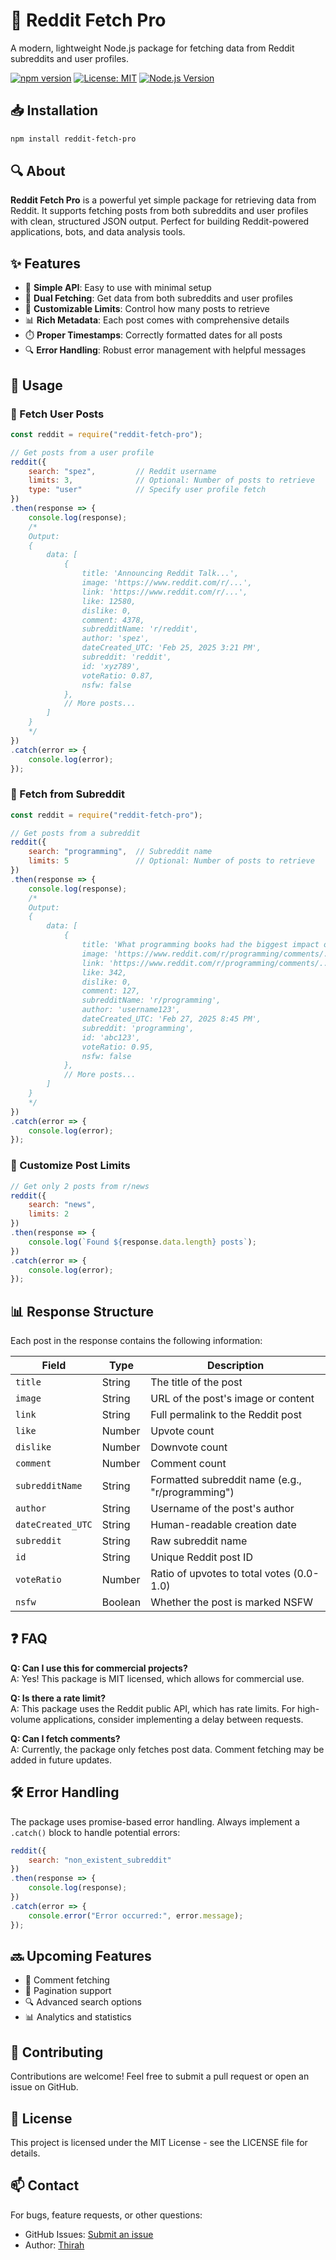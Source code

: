 # 🚀 Reddit Fetch Pro

A modern, lightweight Node.js package for fetching data from Reddit subreddits and user profiles.

[![npm version](https://img.shields.io/npm/v/reddit-fetch-pro.svg)](https://www.npmjs.com/package/reddit-fetch-pro)
[![License: MIT](https://img.shields.io/badge/License-MIT-yellow.svg)](https://opensource.org/licenses/MIT)
[![Node.js Version](https://img.shields.io/node/v/reddit-fetch-pro.svg)](https://nodejs.org)

## 📥 Installation

```bash
npm install reddit-fetch-pro
```

## 🔍 About

**Reddit Fetch Pro** is a powerful yet simple package for retrieving data from Reddit. It supports fetching posts from both subreddits and user profiles with clean, structured JSON output. Perfect for building Reddit-powered applications, bots, and data analysis tools.

## ✨ Features

- 🧩 **Simple API**: Easy to use with minimal setup
- 🔄 **Dual Fetching**: Get data from both subreddits and user profiles
- 🔢 **Customizable Limits**: Control how many posts to retrieve
- 📊 **Rich Metadata**: Each post comes with comprehensive details
- ⏱️ **Proper Timestamps**: Correctly formatted dates for all posts
- 🔍 **Error Handling**: Robust error management with helpful messages

## 🔧 Usage

### 👤 Fetch User Posts

```javascript
const reddit = require("reddit-fetch-pro");

// Get posts from a user profile
reddit({
    search: "spez",         // Reddit username
    limits: 3,              // Optional: Number of posts to retrieve
    type: "user"            // Specify user profile fetch
})
.then(response => {
    console.log(response);
    /*
    Output:
    {
        data: [
            {
                title: 'Announcing Reddit Talk...',
                image: 'https://www.reddit.com/r/...',
                link: 'https://www.reddit.com/r/...',
                like: 12580,
                dislike: 0,
                comment: 4378,
                subredditName: 'r/reddit',
                author: 'spez',
                dateCreated_UTC: 'Feb 25, 2025 3:21 PM',
                subreddit: 'reddit',
                id: 'xyz789',
                voteRatio: 0.87,
                nsfw: false
            },
            // More posts...
        ]
    }
    */
})
.catch(error => {
    console.log(error);
});
```

### 📕 Fetch from Subreddit

```javascript
const reddit = require("reddit-fetch-pro");

// Get posts from a subreddit
reddit({
    search: "programming",  // Subreddit name
    limits: 5               // Optional: Number of posts to retrieve
})
.then(response => {
    console.log(response);
    /*
    Output:
    {
        data: [
            {
                title: 'What programming books had the biggest impact on you?',
                image: 'https://www.reddit.com/r/programming/comments/...',
                link: 'https://www.reddit.com/r/programming/comments/...',
                like: 342,
                dislike: 0,
                comment: 127,
                subredditName: 'r/programming',
                author: 'username123',
                dateCreated_UTC: 'Feb 27, 2025 8:45 PM',
                subreddit: 'programming',
                id: 'abc123',
                voteRatio: 0.95,
                nsfw: false
            },
            // More posts...
        ]
    }
    */
})
.catch(error => {
    console.log(error);
});
```

### 🔢 Customize Post Limits

```javascript
// Get only 2 posts from r/news
reddit({
    search: "news",
    limits: 2
})
.then(response => {
    console.log(`Found ${response.data.length} posts`);
})
.catch(error => {
    console.log(error);
});
```

## 📊 Response Structure

Each post in the response contains the following information:

| Field | Type | Description |
|-------|------|-------------|
| `title` | String | The title of the post |
| `image` | String | URL of the post's image or content |
| `link` | String | Full permalink to the Reddit post |
| `like` | Number | Upvote count |
| `dislike` | Number | Downvote count |
| `comment` | Number | Comment count |
| `subredditName` | String | Formatted subreddit name (e.g., "r/programming") |
| `author` | String | Username of the post's author |
| `dateCreated_UTC` | String | Human-readable creation date |
| `subreddit` | String | Raw subreddit name |
| `id` | String | Unique Reddit post ID |
| `voteRatio` | Number | Ratio of upvotes to total votes (0.0-1.0) |
| `nsfw` | Boolean | Whether the post is marked NSFW |

## ❓ FAQ

**Q: Can I use this for commercial projects?**  
A: Yes! This package is MIT licensed, which allows for commercial use.

**Q: Is there a rate limit?**  
A: This package uses the Reddit public API, which has rate limits. For high-volume applications, consider implementing a delay between requests.

**Q: Can I fetch comments?**  
A: Currently, the package only fetches post data. Comment fetching may be added in future updates.

## 🛠️ Error Handling

The package uses promise-based error handling. Always implement a `.catch()` block to handle potential errors:

```javascript
reddit({
    search: "non_existent_subreddit"
})
.then(response => {
    console.log(response);
})
.catch(error => {
    console.error("Error occurred:", error.message);
});
```

## 🔜 Upcoming Features

- 💬 Comment fetching
- 🔄 Pagination support
- 🔍 Advanced search options
- 📊 Analytics and statistics

## 🤝 Contributing

Contributions are welcome! Feel free to submit a pull request or open an issue on GitHub.

## 📝 License

This project is licensed under the MIT License - see the LICENSE file for details.

## 📫 Contact

For bugs, feature requests, or other questions:
- GitHub Issues: [Submit an issue](https://github.com/smdthiranjaya/reddit-fetch-pro/issues)
- Author: [Thirah](https://github.com/smdthiranjaya)
